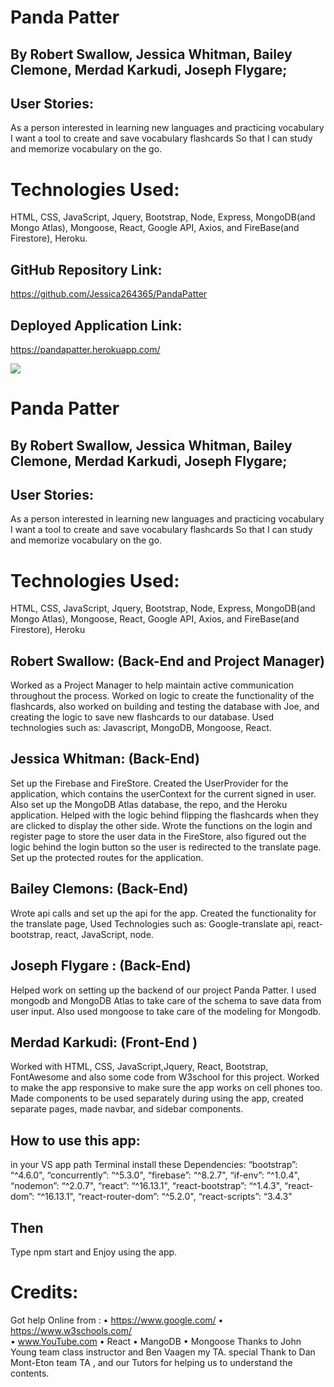 # Panda Patter

## By Robert Swallow, Jessica Whitman, Bailey Clemone, Merdad Karkudi, Joseph Flygare;

## User Stories:

As a person interested in learning new languages and practicing vocabulary
I want a tool to create and save vocabulary flashcards
So that I can study and memorize vocabulary on the go.

# Technologies Used:

HTML, CSS, JavaScript, Jquery, Bootstrap, Node, Express, MongoDB(and Mongo Atlas), Mongoose, React, Google API, Axios, and FireBase(and Firestore), Heroku.

## GitHub Repository Link:

https://github.com/Jessica264365/PandaPatter

## Deployed Application Link:

https://pandapatter.herokuapp.com/

![](./client/public/images/panda.gif)

# Panda Patter

## By Robert Swallow, Jessica Whitman, Bailey Clemone, Merdad Karkudi, Joseph Flygare;

## User Stories:

As a person interested in learning new languages and practicing vocabulary
I want a tool to create and save vocabulary flashcards
So that I can study and memorize vocabulary on the go.

# Technologies Used:

HTML, CSS, JavaScript, Jquery, Bootstrap, Node, Express, MongoDB(and Mongo Atlas), Mongoose, React, Google API, Axios, and FireBase(and Firestore), Heroku

## Robert Swallow: (Back-End and Project Manager)

Worked as a Project Manager to help maintain active communication throughout the process. Worked on logic to create the functionality of the flashcards, also worked on building and testing the database with Joe, and creating the logic to save new flashcards to our database. Used technologies such as: Javascript, MongoDB, Mongoose, React.

## Jessica Whitman: (Back-End)

Set up the Firebase and FireStore. Created the UserProvider for the application, which contains the userContext for the current signed in user. Also set up the MongoDB Atlas database, the repo, and the Heroku application. Helped with the logic behind flipping the flashcards when they are clicked to display the other side. Wrote the functions on the login and register page to store the user data in the FireStore, also figured out the logic behind the login button so the user is redirected to the translate page. Set up the protected routes for the application.

## Bailey Clemons: (Back-End)

Wrote api calls and set up the api for the app. Created the functionality for the translate page, Used Technologies such as: Google-translate api, react-bootstrap, react, JavaScript, node.

## Joseph Flygare : (Back-End)

Helped work on setting up the backend of our project Panda Patter. I used mongodb and MongoDB Atlas to take care of the schema to save data from user input. Also used mongoose to take care of the modeling for Mongodb.

## Merdad Karkudi: (Front-End )

Worked with HTML, CSS, JavaScript,Jquery, React, Bootstrap, FontAwesome and also some code from W3school for this project. Worked to make the app responsive to make sure the app works on cell phones too. Made components to be used separately during using the app, created separate pages, made navbar, and sidebar components.

## How to use this app:

in your VS app path Terminal install these Dependencies: “bootstrap”: “^4.6.0",
“concurrently”: “^5.3.0",
“firebase”: “^8.2.7",
“if-env”: “^1.0.4",
“nodemon”: “^2.0.7",
“react”: “^16.13.1",
“react-bootstrap”: “^1.4.3",
“react-dom”: “^16.13.1",
“react-router-dom”: “^5.2.0",
“react-scripts”: “3.4.3"

## Then

Type npm start and Enjoy using the app.

# Credits:

Got help Online from :
• https://www.google.com/
• https://www.w3schools.com/  
• www.YouTube.com
• React
• MangoDB
• Mongoose
Thanks to John Young team class instructor and Ben Vaagen my TA. special Thank to Dan Mont-Eton team TA , and our Tutors for helping us to understand the contents.
